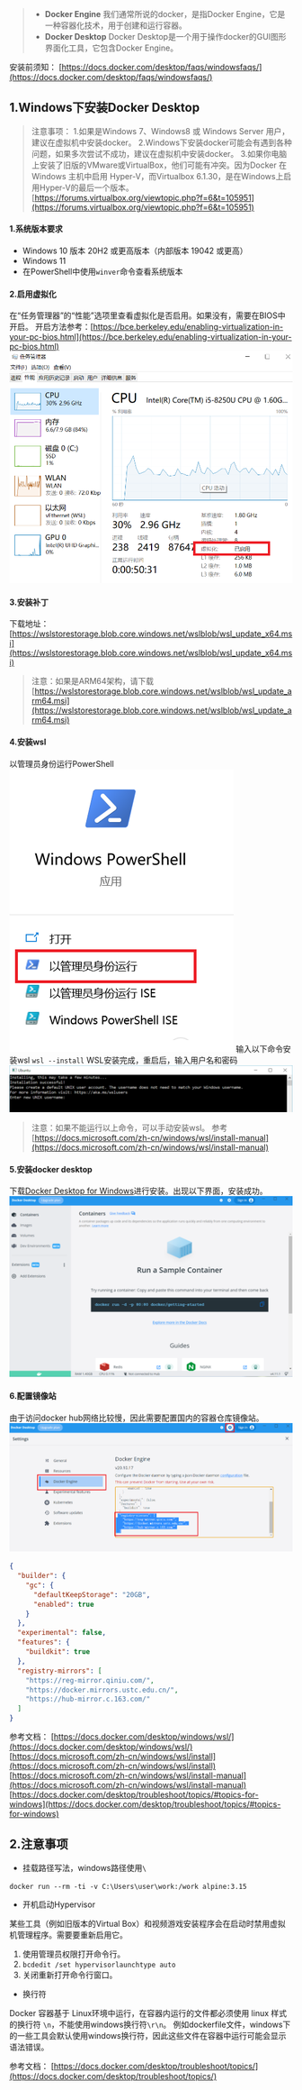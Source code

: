 > - **Docker Engine**
>   我们通常所说的docker，是指Docker Engine，它是一种容器化技术，用于创建和运行容器。
> - **Docker Desktop**
>   Docker Desktop是一个用于操作docker的GUI图形界面化工具，它包含Docker Engine。

安装前须知：
[https://docs.docker.com/desktop/faqs/windowsfaqs/](https://docs.docker.com/desktop/faqs/windowsfaqs/)

## 1.Windows下安装Docker Desktop

> 注意事项：
> 1.如果是Windows 7、Windows8 或 Windows Server 用户，建议在虚拟机中安装docker。
> 2.Windows下安装docker可能会有遇到各种问题，如果多次尝试不成功，建议在虚拟机中安装docker。
> 3.如果你电脑上安装了旧版的VMware或VirtualBox，他们可能有冲突。因为Docker 在 Windows 主机中启用 Hyper-V，而Virtualbox 6.1.30，是在Windows上启用Hyper-V的最后一个版本。
> [https://forums.virtualbox.org/viewtopic.php?f=6&t=105951](https://forums.virtualbox.org/viewtopic.php?f=6&t=105951)

#### 1.系统版本要求

- Windows 10 版本 20H2 或更高版本（内部版本 19042 或更高）
- Windows 11
- 在PowerShell中使用`winver`命令查看系统版本

#### 2.启用虚拟化

在“任务管理器”的“性能”选项里查看虚拟化是否启用。如果没有，需要在BIOS中开启。
开启方法参考：[https://bce.berkeley.edu/enabling-virtualization-in-your-pc-bios.html](https://bce.berkeley.edu/enabling-virtualization-in-your-pc-bios.html)
![virt.png](images/10-enable-virtual.png)

#### 3.安装补丁

下载地址：[https://wslstorestorage.blob.core.windows.net/wslblob/wsl_update_x64.msi](https://wslstorestorage.blob.core.windows.net/wslblob/wsl_update_x64.msi)

> 注意：如果是ARM64架构，请下载[https://wslstorestorage.blob.core.windows.net/wslblob/wsl_update_arm64.msi](https://wslstorestorage.blob.core.windows.net/wslblob/wsl_update_arm64.msi)

#### 4.安装wsl

以管理员身份运行PowerShell
![无标题.png](images/10-powershell.png)
输入以下命令安装wsl
`wsl --install`
WSL安装完成，重启后，输入用户名和密码
![ubuntu](images/10-docker-wsl.png)

> 注意：如果不能运行以上命令，可以手动安装wsl。
> 参考[https://docs.microsoft.com/zh-cn/windows/wsl/install-manual](https://docs.microsoft.com/zh-cn/windows/wsl/install-manual)

#### 5.安装docker desktop

下载[Docker Desktop for Windows](https://desktop.docker.com/win/main/amd64/Docker%20Desktop%20Installer.exe)进行安装。出现以下界面，安装成功。
![image.png](images/10-docker-desktop.png)

#### 6.配置镜像站

由于访问docker hub网络比较慢，因此需要配置国内的容器仓库镜像站。
![mirrors.png](images/10-docker-setting.png)

```json
{
  "builder": {
    "gc": {
      "defaultKeepStorage": "20GB",
      "enabled": true
    }
  },
  "experimental": false,
  "features": {
    "buildkit": true
  },
  "registry-mirrors": [
    "https://reg-mirror.qiniu.com/",
    "https://docker.mirrors.ustc.edu.cn/",
    "https://hub-mirror.c.163.com/"
  ]
}
```

参考文档：
[https://docs.docker.com/desktop/windows/wsl/](https://docs.docker.com/desktop/windows/wsl/)<br/>
[https://docs.microsoft.com/zh-cn/windows/wsl/install](https://docs.microsoft.com/zh-cn/windows/wsl/install)<br/>
[https://docs.microsoft.com/zh-cn/windows/wsl/install-manual](https://docs.microsoft.com/zh-cn/windows/wsl/install-manual)<br/>
[https://docs.docker.com/desktop/troubleshoot/topics/#topics-for-windows](https://docs.docker.com/desktop/troubleshoot/topics/#topics-for-windows)

## 2.注意事项

- 挂载路径写法，windows路径使用`\`

`docker run --rm -ti -v C:\Users\user\work:/work alpine:3.15`

- 开机启动Hypervisor

某些工具（例如旧版本的Virtual Box）和视频游戏安装程序会在启动时禁用虚拟机管理程序。需要要重新启用它。

1. 使用管理员权限打开命令行。
2. `bcdedit /set hypervisorlaunchtype auto `
3. 关闭重新打开命令行窗口。

- 换行符

‎Docker 容器基于 Linux环境中运行，在容器内运行的文件都必须使用 linux 样式的换行符 `\n`，不能使用windows换行符`\r\n`。
例如dockerfile文件，windows下的一些工具会默认使用windows换行符，因此这些文件在容器中运行可能会显示语法错误。

参考文档：
[https://docs.docker.com/desktop/troubleshoot/topics/](https://docs.docker.com/desktop/troubleshoot/topics/)


